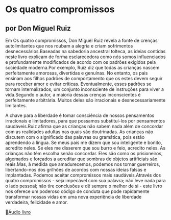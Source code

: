 # Os quatro compromissos 

## por Don Miguel Ruiz

Em Os quatro compromissos, Don Miguel Ruiz revela a fonte de crenças autolimitantes que nos roubam a alegria e criam sofrimentos desnecessários.Baseadas na sabedoria ancestral tolteca, as ideias contidas neste livro explicam de forma esclarecedora como nós somos influenciados e profundamente modificados de acordo com os padrões exigidos pela sociedade moderna.Por exemplo, Ruiz diz que todas as crianças nascem perfeitamente amorosas, divertidas e genuínas. No entanto, os pais ensinam aos filhos padrões de comportamento que os estes devem seguir para receber amor e evitar críticas. Eventualmente, esses padrões se tornam internalizados, um conjunto inconsciente de instruções para viver a vida.Segundo o autor, a maioria dessas crenças inconscientes é perfeitamente arbitrária. Muitos deles são irracionais e desnecessariamente limitantes. 

A chave para a liberdade é tomar consciência de nossos pensamentos irracionais e limitadores, para que possamos substituí-los por pensamentos saudáveis.Ruiz afirma que as crianças não sabem nada além de concordar com as realidades adultas nas quais são doutrinadas. As crianças não discutem com o significado das palavras ou gramática, pois estão aprendendo a língua. Se meus pais me dizem que sou inteligente e bonito, acredito neles. Se eles me disserem que sou burro e feio, acredito neles. As crianças não têm escolha senão concordar. Eles são como os prisioneiros, algemados e forçados a acreditar que sombras de objetos artificiais são reais.Mas, à medida que amadurecemos, podemos nos tornar guerreiros, libertando-nos dos grilhões de acordos com nossas ideias falsas e implantadas. Podemos aceitar compromissos mais saudáveis.Através dos quatro compromissos - seja impecável com sua palavra; não leve nada para o lado pessoal; não tire conclusões e dê sempre o melhor de si - este livro nos oferece um poderoso código de conduta que pode rapidamente transformar nossas vidas em uma nova experiência de liberdade verdadeira, felicidade e amor.

📌[Áudio livro](https://t.me/audiolivros_pro/1202)
